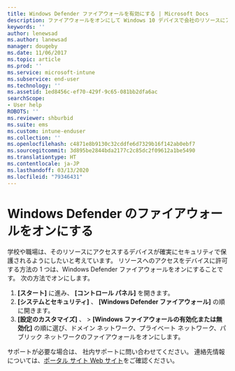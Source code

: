 ```yaml
---
title: Windows Defender ファイアウォールを有効にする | Microsoft Docs
description: ファイアウォールをオンにして Windows 10 デバイスで会社のリソースにアクセスする方法について説明します。
keywords: ''
author: lenewsad
ms.author: lanewsad
manager: dougeby
ms.date: 11/06/2017
ms.topic: article
ms.prod: ''
ms.service: microsoft-intune
ms.subservice: end-user
ms.technology: ''
ms.assetid: 1ed8456c-ef70-429f-9c65-081bb2dfa6ac
searchScope:
- User help
ROBOTS: ''
ms.reviewer: shburbid
ms.suite: ems
ms.custom: intune-enduser
ms.collection: ''
ms.openlocfilehash: c4871e8b9130c32cddfe6d7329b16f142ab0ebf7
ms.sourcegitcommit: 3d895be2844bda2177c2c85dc2f09612a1be5490
ms.translationtype: HT
ms.contentlocale: ja-JP
ms.lasthandoff: 03/13/2020
ms.locfileid: "79346431"
---
```

# <a name="turn-on-your-windows-defender-firewall"></a>Windows Defender のファイアウォールをオンにする

学校や職場は、そのリソースにアクセスするデバイスが確実にセキュリティで保護されるようにしたいと考えています。 リソースへのアクセスをデバイスに許可する方法の 1 つは、Windows Defender ファイアウォールをオンにすることです。 次の方法でオンにします。

1. **[スタート]** に進み、 **[コントロール パネル]** を開きます。
2. **[システムとセキュリティ]** 、 **[Windows Defender ファイアウォール]** の順に開きます。
3. **[設定のカスタマイズ]** 、 >  **[Windows ファイアウォールの有効化または無効化]** の順に選び、ドメイン ネットワーク、プライベート ネットワーク、パブリック ネットワークのファイアウォールをオンにします。

サポートが必要な場合は、 社内サポートに問い合わせてください。 連絡先情報については、[ポータル サイト Web サイト](https://go.microsoft.com/fwlink/?linkid=2010980)をご確認ください。
